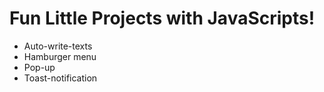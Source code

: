 # Fun Little Projects with JavaScripts!

- Auto-write-texts
- Hamburger menu
- Pop-up
- Toast-notification
